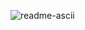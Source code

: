 ![readme-ascii](https://user-images.githubusercontent.com/17814535/88974985-14ced400-d27f-11ea-83a8-065d86dd8d26.png)
